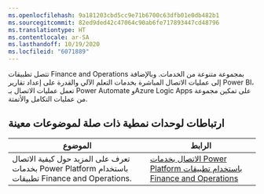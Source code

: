 ```yaml
---
ms.openlocfilehash: 9a181203cbd5cc9e71b6700c63dfb01e0db482b1
ms.sourcegitcommit: 82ed9ded42c47064c90ab6fe717893447cd48796
ms.translationtype: HT
ms.contentlocale: ar-SA
ms.lasthandoff: 10/19/2020
ms.locfileid: "6071889"
---
```

تتصل تطبيقات Finance and Operations بمجموعة متنوعة من الخدمات. وبالإضافة إلى عمليات الاتصال المباشرة بخدمات التعلم الآلي والقدرة على إعداد تقارير Power BI، تعمل عمليات الاتصال بـ Power Automate وAzure Logic Apps على تمكين مجموعة من عمليات التكامل والأتمتة.  

## <a name="links-to-related-modules-and-sites-for-specific-topics"></a>ارتباطات لوحدات نمطية ذات صلة لموضوعات معينة

| الموضوع | الرابط |
| ------------- | ------------- |
|تعرف على المزيد حول كيفية الاتصال بخدمات Power Platform باستخدام تطبيقات Finance and Operations. |[الاتصال بخدمات Power Platform باستخدام تطبيقات Finance and Operations](https://docs.microsoft.com/learn/modules/connect-power-platform-finance-operations/?azure-portal=true)|
